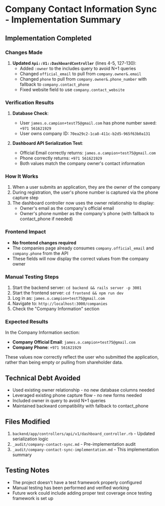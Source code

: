 # Company Contact Information Sync - Implementation Summary

## Implementation Completed

### Changes Made

1. **Updated `Api::V1::DashboardController`** (lines 4-5, 127-130):
   - Added `:owner` to the includes query to avoid N+1 queries
   - Changed `official_email` to pull from `company.owner&.email`
   - Changed `phone` to pull from `company.owner&.phone_number` with fallback to `company.contact_phone`
   - Fixed website field to use `company.contact_website`

### Verification Results

1. **Database Check**: 
   - User `james.o.campion+test75@gmail.com` has phone number saved: `+971 561621929`
   - User owns company ID: `70ea29c2-1ca8-411c-b2d5-965f63b0a131`

2. **Dashboard API Serialization Test**:
   - Official Email correctly returns: `james.o.campion+test75@gmail.com`
   - Phone correctly returns: `+971 561621929`
   - Both values match the company owner's contact information

### How It Works

1. When a user submits an application, they are the owner of the company
2. During registration, the user's phone number is captured via the phone capture step
3. The dashboard controller now uses the owner relationship to display:
   - Owner's email as the company's official email
   - Owner's phone number as the company's phone (with fallback to contact_phone if needed)

### Frontend Impact

- **No frontend changes required**
- The companies page already consumes `company.official_email` and `company.phone` from the API
- These fields will now display the correct values from the company owner

### Manual Testing Steps

1. Start the backend server: `cd backend && rails server -p 3001`
2. Start the frontend server: `cd frontend && npm run dev`
3. Log in as: `james.o.campion+test75@gmail.com`
4. Navigate to: `http://localhost:3000/companies`
5. Check the "Company Information" section

### Expected Results

In the Company Information section:
- **Company Official Email**: `james.o.campion+test75@gmail.com`
- **Company Phone**: `+971 561621929`

These values now correctly reflect the user who submitted the application, rather than being empty or pulling from shareholder data.

## Technical Debt Avoided

- Used existing owner relationship - no new database columns needed
- Leveraged existing phone capture flow - no new forms needed
- Included owner in query to avoid N+1 queries
- Maintained backward compatibility with fallback to contact_phone

## Files Modified

1. `backend/app/controllers/api/v1/dashboard_controller.rb` - Updated serialization logic
2. `_audit/company-contact-sync.md` - Pre-implementation audit
3. `_audit/company-contact-sync-implementation.md` - This implementation summary

## Testing Notes

- The project doesn't have a test framework properly configured
- Manual testing has been performed and verified working
- Future work could include adding proper test coverage once testing framework is set up
